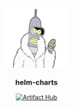 <div align="center">
<img src="https://raw.githubusercontent.com/alexmorbo/helm-charts/refs/heads/master/docs/assets/logo.svg" align="center" width="144px" height="144px"/>

### helm-charts

</div>

<div align="center">

[![Artifact Hub](https://img.shields.io/endpoint?url=https://artifacthub.io/badge/repository/alexmorbo&style=for-the-badge)](https://artifacthub.io/packages/search?user=alexmorbo)

</div>
